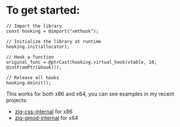 # To get started:

```zig
// Import the library
const hooking = @import("vmthook");
```

```zig
// Initialize the library at runtime
hooking.init(allocator);
```

```zig
// Hook a function
original_func = @ptrCast(hooking.virtual_hook(vtable, 10, @intFromPtr(&hook)));
```

```zig
// Release all hooks
hooking.deinit();
```

This works for both x86 and x64, you can see examples in my recent projects:
* [zig-css-internal](https://github.com/xxhertz/zig-css-internal) for x86
* [zig-gmod-internal](https://github.com/xxhertz/zig-gmod-internal/blob/main/src/root.zig) for x64